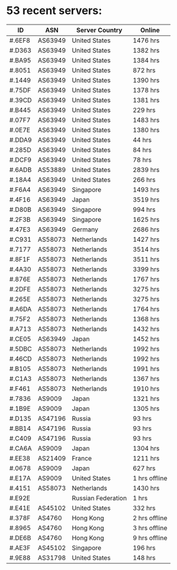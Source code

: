 # 53 recent servers:

| ID | ASN | Server Country | Online |
| ------ | ------ | ------ | ------ |
| #.6EF8 | AS63949 | United States | 1476 hrs |
| #.D363 | AS63949 | United States | 1382 hrs |
| #.BA95 | AS63949 | United States | 1384 hrs |
| #.8051 | AS63949 | United States | 872 hrs |
| #.1449 | AS63949 | United States | 1390 hrs |
| #.75DF | AS63949 | United States | 1378 hrs |
| #.39CD | AS63949 | United States | 1381 hrs |
| #.B445 | AS63949 | United States | 229 hrs |
| #.07F7 | AS63949 | United States | 1483 hrs |
| #.0E7E | AS63949 | United States | 1380 hrs |
| #.DDA9 | AS63949 | United States | 44 hrs |
| #.285D | AS63949 | United States | 84 hrs |
| #.DCF9 | AS63949 | United States | 78 hrs |
| #.6ADB | AS53889 | United States | 2839 hrs |
| #.18A4 | AS63949 | United States | 266 hrs |
| #.F6A4 | AS63949 | Singapore | 1493 hrs |
| #.4F16 | AS63949 | Japan | 3519 hrs |
| #.D80B | AS63949 | Singapore | 994 hrs |
| #.2F3B | AS63949 | Singapore | 1625 hrs |
| #.47E3 | AS63949 | Germany | 2686 hrs |
| #.C931 | AS58073 | Netherlands | 1427 hrs |
| #.7177 | AS58073 | Netherlands | 3514 hrs |
| #.8F1F | AS58073 | Netherlands | 3511 hrs |
| #.4A30 | AS58073 | Netherlands | 3399 hrs |
| #.876E | AS58073 | Netherlands | 1767 hrs |
| #.2DFE | AS58073 | Netherlands | 3275 hrs |
| #.265E | AS58073 | Netherlands | 3275 hrs |
| #.A6DA | AS58073 | Netherlands | 1764 hrs |
| #.75F2 | AS58073 | Netherlands | 1368 hrs |
| #.A713 | AS58073 | Netherlands | 1432 hrs |
| #.CE05 | AS63949 | Japan | 1452 hrs |
| #.5DBC | AS58073 | Netherlands | 1992 hrs |
| #.46CD | AS58073 | Netherlands | 1992 hrs |
| #.B105 | AS58073 | Netherlands | 1991 hrs |
| #.C1A3 | AS58073 | Netherlands | 1367 hrs |
| #.F461 | AS58073 | Netherlands | 1910 hrs |
| #.7836 | AS9009 | Japan | 1321 hrs |
| #.1B9E | AS9009 | Japan | 1305 hrs |
| #.D135 | AS47196 | Russia | 93 hrs |
| #.BB14 | AS47196 | Russia | 93 hrs |
| #.C409 | AS47196 | Russia | 93 hrs |
| #.CA6A | AS9009 | Japan | 1304 hrs |
| #.EE38 | AS21409 | France | 1211 hrs |
| #.0678 | AS9009 | Japan | 627 hrs |
| #.E17A | AS9009 | United States | 1 hrs offline |
| #.4151 | AS58073 | Netherlands | 1430 hrs |
| #.E92E |  | Russian Federation | 1 hrs |
| #.E41E | AS45102 | United States | 332 hrs |
| #.378F | AS4760 | Hong Kong | 2 hrs offline |
| #.8965 | AS4760 | Hong Kong | 3 hrs offline |
| #.DE6B | AS4760 | Hong Kong | 9 hrs offline |
| #.AE3F | AS45102 | Singapore | 196 hrs |
| #.9E88 | AS31798 | United States | 148 hrs |

